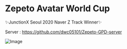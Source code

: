 # Zepeto Avatar World Cup

✨JunctionX Seoul 2020 Naver Z Track Winner✨

Server : https://github.com/dwc05101/Zepeto-GPD-server

![Image](https://user-images.githubusercontent.com/43431790/99938233-b6d47800-2daa-11eb-8ab3-d39e5efa6e26.jpg)
